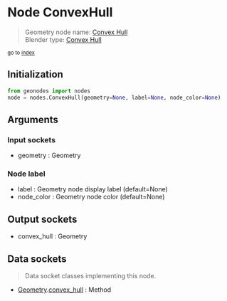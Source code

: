 
# Node ConvexHull

> Geometry node name: [Convex Hull](https://docs.blender.org/manual/en/latest/modeling/geometry_nodes/geometry/convex_hull.html)<br>
  Blender type: [Convex Hull](https://docs.blender.org/api/current/bpy.types.GeometryNodeConvexHull.html)
  
<sub>go to [index](/docs/index.md)</sub>

## Initialization

```python
from geonodes import nodes
node = nodes.ConvexHull(geometry=None, label=None, node_color=None)
```



## Arguments


### Input sockets

- geometry : Geometry

### Node label

- label : Geometry node display label (default=None)
- node_color : Geometry node color (default=None)

## Output sockets

- convex_hull : Geometry

## Data sockets

> Data socket classes implementing this node.
  
  
- [Geometry](/docs/sockets/Geometry.md).[convex_hull](/docs/sockets/Geometry.md#convex_hull) : Method
  
